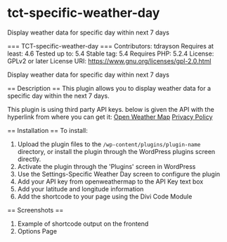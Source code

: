 # tct-specific-weather-day
Display weather data for specific day within next 7 days

=== TCT-specific-weather-day ===
Contributors: tdrayson
Requires at least: 4.6
Tested up to: 5.4
Stable tag: 5.4
Requires PHP: 5.2.4
License: GPLv2 or later
License URI: https://www.gnu.org/licenses/gpl-2.0.html

Display weather data for specific day within next 7 days

== Description ==
This plugin allows you to display weather data for a specific day within the next 7 days.

This plugin is using third party API keys. below is given the API with the hyperlink from where you can get it:
<a href="https://home.openweathermap.org"/>Open Weather Map</a>
<a href="https://openweather.co.uk/privacy-policy">Privacy Policy</a>

== Installation ==
To install: 
1. Upload the plugin files to the `/wp-content/plugins/plugin-name` directory, or install the plugin through the WordPress plugins screen directly.
2. Activate the plugin through the \'Plugins\' screen in WordPress
3. Use the Settings-Specific Weather Day screen to configure the plugin
4. Add your API key from openweathermap to the API Key text box
5. Add your latitude and longitude information
6. Add the shortcode to your page using the Divi Code Module

== Screenshots ==

1. Example of shortcode output on the frontend
2. Options Page
